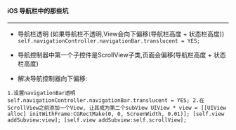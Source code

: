 ####  iOS 导航栏中的那些坑
----------------------------------------
- 导航栏透明 (如果导航栏不透明,View会向下偏移(导航栏高度 + 状态栏高度))
`
self.navigationController.navigationBar.translucent = YES;
`
- 导航控制器中第一个子控件是ScrollView子类,页面会偏移(导航栏高度 + 状态栏高度)

- 解决导航控制器向下偏移:

`
1.设置navigationBar透明
self.navigationController.navigationBar.translucent = YES;
2.在ScrollView之前添加一个View, 让其成为第二个subView
UIView * view = [[UIView alloc] initWithFrame:CGRectMake(0, 0, ScreenWidth, 0.01)];
[self.view addSubview:view];
[self.view addSubview:self.scrollView];
`




